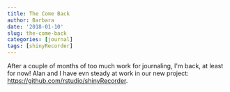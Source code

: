 ```yaml
---
title: The Come Back
author: Barbara
date: '2018-01-10'
slug: the-come-back
categories: [journal]
tags: [shinyRecorder]
---
```


After a couple of months of too much work for journaling, I'm back, at least for now! Alan and I have evn steady at work in our new project: https://github.com/rstudio/shinyRecorder.

